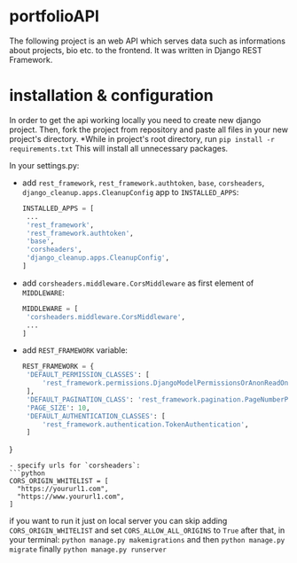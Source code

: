# portfolioAPI

The following project is an web API which serves data such as informations about projects, bio etc. to the frontend.
It was written in Django REST Framework.

# installation & configuration
In order to get the api working locally you need to create new django project.
Then, fork the project from repository and paste all files in your new project's directory.
*While in project's root directory, run
`pip install -r requirements.txt` This will install all unnecessary packages.

In your settings.py:
 - add `rest_framework`, `rest_framework.authtoken`, `base`, `corsheaders`, `django_cleanup.apps.CleanupConfig` app to `INSTALLED_APPS`:
   ```python
   INSTALLED_APPS = [
    ...
    'rest_framework',
    'rest_framework.authtoken',
    'base',
    'corsheaders',
    'django_cleanup.apps.CleanupConfig',
   ]
   ```
 - add `corsheaders.middleware.CorsMiddleware` as first element of `MIDDLEWARE`:
   ```python
   MIDDLEWARE = [
    'corsheaders.middleware.CorsMiddleware',
    ...
   ]
   ```
 - add `REST_FRAMEWORK` variable:
   ```python
   REST_FRAMEWORK = {
    'DEFAULT_PERMISSION_CLASSES': [
        'rest_framework.permissions.DjangoModelPermissionsOrAnonReadOnly'
    ],
    'DEFAULT_PAGINATION_CLASS': 'rest_framework.pagination.PageNumberPagination',
    'PAGE_SIZE': 10,
    'DEFAULT_AUTHENTICATION_CLASSES': [
        'rest_framework.authentication.TokenAuthentication',
    ]
  }
  ```
- specify urls for `corsheaders`: 
  ```python
  CORS_ORIGIN_WHITELIST = [
    "https://yoururl1.com",
    "https://www.yoururl1.com",
]
 ```
  if you want to run it just on local server you can skip adding `CORS_ORIGIN_WHITELIST` and set `CORS_ALLOW_ALL_ORIGINS` to `True`
after that, in your terminal:
   `python manage.py makemigrations`
   and then
   `python manage.py migrate`
   finally
   `python manage.py runserver`




   


